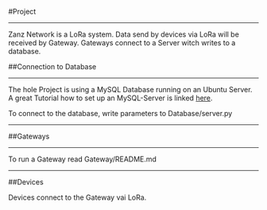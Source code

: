 #Project

---
Zanz Network is a LoRa system. Data send by devices via LoRa will be received by Gateway. Gateways connect to a Server witch writes to a database.

##Connection to Database

---

The hole Project is using a MySQL Database running on an Ubuntu Server. A great Tutorial how to set up an MySQL-Server is linked [here](https://www.youtube.com/watch?v=WltqUaqxBH8).

To connect to the database, write parameters to Database/server.py

---

##Gateways 

--- 

To run a Gateway read Gateway/README.md

---

##Devices

Devices connect to the Gateway vai LoRa.